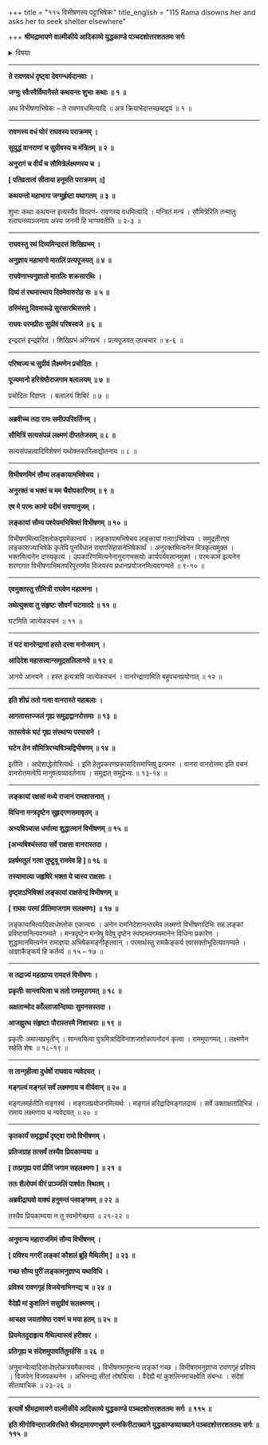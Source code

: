 +++
title = "११५ विभीषणस्य पट्टाभिषेकः"
title_english = "115 Rama disowns her and asks her to seek shelter elsewhere"

+++
**श्रीमद्रामायणे वाल्मीकीये आदिकाव्ये युद्धकाण्डे पञ्चदशोत्तरशततमः सर्गः**


<details><summary>विषयाः</summary>

लक्ष्मणेन रामाज्ञया विभीषणस्यलङ्काराज्येऽभिषेचनम् ॥ १ ॥ रामेण मैथिलींप्रति निजविजयकुशलनिवेदनाय हनुमत्प्रेषणम् ॥ २ ॥

</details>


****

**ते रावणवधं दृष्ट्वा देवगन्धर्वदानवाः ।**

**जग्मुः स्वैःस्वैर्विमानैस्ते कथयन्तः शुभाः कथाः ॥ १ ॥**

अथ विभीषणाभिषेकः – ते रावणवधमित्यादि ॥ अत्र क्रियाभेदात्तच्छब्दद्वयं ॥ १ ॥

****

**रावणस्य वधं घोरं राघवस्य पराक्रमम् ।**

**सुयुद्धं वानराणां च सुग्रीवस्य च मंत्रितम् ॥ २ ॥**

**अनुरागं च वीर्यं च सौमित्रेर्लक्ष्मणस्य च ।**

**\[ पतिव्रतात्वं सीताया हनूमति पराक्रमम् ॥\]**

**कथयन्तो महाभागा जग्मुर्हृष्टा यथागतम् ॥ ३ ॥**

शुभाः कथाः कथयन्त इत्यस्यैव विवरणं- रावणस्य वधमित्यादि । मन्त्रितं मन्त्रं । सौमित्रेरिति तन्मातुः श्लाघनव्यञ्जनाय अस्य जननी हि भाग्यवतीति ॥ २-३ ॥

****

**राघवस्तु रथं दिव्यमिन्द्रदत्तं शिखिप्रभम् ।**

**अनुज्ञाय महाभागो मातलिं प्रत्यपूजयत् ॥ ४ ॥**

**राघवेणाभ्यनुज्ञातो मातलिः शक्रसारथिः ।**

**दिव्यं तं रथमास्थाय दिवमेवारुरोह सः ॥ ५ ॥**

**तस्मिंस्तु दिवमारूढे सुरसारथिसत्तमे ।**

**राघवः परमप्रीतः सुग्रीवं परिषस्वजे ॥ ६ ॥**

इन्द्रदत्तं इन्द्रप्रेरितं । शिखिप्रभं अग्निप्रभं । प्रत्यपूजयत् उपचचार ॥ ४-६ ॥

****

**परिष्वज्य च सुग्रीवं लैक्ष्मणेन प्रचोदितः ।**

**पूज्यमानो हरिश्रेष्ठैराजगाम बलालयम् ॥ ७ ॥**

प्रचोदितः विज्ञप्तः । बलालयं शिबिरं ॥ ७ ॥

****

**अब्रवीच्च तदा रामः समीपपरिवर्तिनम् ।**

**सौमित्रिं सत्यसंपन्नं लक्ष्मणं दीप्ततेजसम् ॥ ८ ॥**

सत्यसंपन्नत्वादिविशेषणं यथोक्तकारित्वद्योतनाय ॥ ८ ॥

****

**विभीषणमिमं सौम्य लङ्कायामभिषेचय ।**

**अनुरक्तं च भक्तं च मम चैवोपकारिणम् ॥ ९ ॥**

**एष मे परमः कामो यदीमं रावणानुजम् ।**

**लङ्कायां सौम्य पश्येयमभिषिक्तं विभीषणम् ॥ १० ॥**

विभीषणमित्यादिश्लोकद्वयमेकान्वयं । लङ्कायामभिषेचय लङ्कायां गत्वाऽभिषेचय । समुद्रतीरएव लङ्काराज्याभिषेके कृतेपि पुनर्विधानं रावणसिंहासनेभिषेकार्थं । अनुरक्तमित्यनेन मित्रकृत्यमुक्तं । भक्तमित्यनेन दास्यकृत्यं । उपकारिणमित्यनेनानुरागभक्त्योः कार्यपर्यवसानमुक्तं । परमःकाम इत्यनेन शरणागत विभीषणाभिमतपरिपूरणमेव विजयस्य प्रधानप्रयोजनमित्यवगम्यते ॥ ९-१० ॥

****

**एवमुक्तस्तु सौमित्री राघवेण महात्मना ।**

**तथेत्युक्त्वा तु संहृष्टः सौवर्णं घटमाददे ॥ ११ ॥**

घटमिति जात्येकवचनं ॥ ११ ॥

****

**तं घटं वानरेन्द्राणां हस्ते दत्त्वा मनोजवान् ।**

**आदिदेश महासत्त्वान्समुद्रसलिलानये ॥ १२ ॥**

आनये आनयने । हस्त इत्यत्रापि जात्येकवचनं । वानरेन्द्राणामिति बहुवचनप्रयोगात् ॥ १२ ॥

****

**इति शीघ्रं ततो गत्वा वानरास्ते महाबलाः ।**

**आगतास्तज्जलं गृह्य समुद्राद्वानरोत्तमाः ॥ १३ ॥**

**ततस्त्वेकं घटं गृह्य संस्थाप्य परमासने ।**

**घटेन तेन सौमित्रिरभ्यषिञ्चद्विभीषणम् ॥ १४ ॥**

इतीति । आदेशाद्धेतोरित्यर्थः । इति हेतुप्रकरणप्रकारादिसमाप्तिषु इत्यमरः । वानरा वानरोत्तमा इति वचनं वानरोत्तमत्वेपि मानुषत्वव्यावर्तनाय । समुद्रात् समुद्रेभ्यः ॥ १३-१४ ॥

****

**लङ्कायां रक्षसां मध्ये राजानं रामशासनात् ।**

**विधिना मन्त्रदृष्टेन सुहृद्गणसमावृतम् ॥**

**अभ्यषिञ्चत्स धर्मात्मा शुद्धात्मानं विभीषणम् ॥ १५ ॥**

**\[अभ्यषिश्चंस्तदा सर्वे राक्षसा वानरास्तदा ।**

**प्रहर्षमतुलं गत्वा तुष्टुवू राममेव हि \]॥ १६ ॥**

**तस्यामात्या जहृषिरे भक्ता ये चास्य राक्षसाः ।**

**दृष्ट्वाऽभिषिक्तं लङ्कायां राक्षसेन्द्रं विभीषणम् ॥**

**\[ राघवः परमां प्रीतिमाजगाम सलक्ष्मणः\] ॥ १७ ॥**

लङ्कायामित्यादिसार्धश्लोक एकान्वयः । अनेन रामनिदेशानन्तरमेव लक्ष्मणो विभीषणादिभिः सह लङ्कां प्रविष्टवानित्यवगम्यते । मन्त्रदृष्टेन मन्त्रेषु वेदेषु दृष्टेन स्पष्टमवगम्यमानेन विधिना प्रकारेण । शुद्धामानमित्यनेन रामाज्ञया अभिषेकमङ्गीकृतवान् । परमार्थस्तु रामकैङ्कर्य एवासक्तोभूदित्यवगम्यते । आज्ञाकैङ्कर्य हि कर्तव्यं ॥ १५ – १७ ॥

****

**स तद्राज्यं महत्प्राप्य रामदत्तं विभीषणः ।**

**प्रकृतीः सान्त्वयित्वा च ततो राममुपागमत् ॥ १८ ॥**

**अक्षतान्मोद काँल्लाजान्दिव्याः सुमनसस्तदा ।**

**आजह्नुरथ संहृष्टाः पौरास्तस्मै निशाचराः ॥ १९ ॥**

प्रकृतीः अमात्यप्रभृतीन् । सान्त्वयित्वा पुत्रमित्रादिविनाशजशोकापनोदनं कृत्वा । राममुपागमत् । लक्ष्मणेन सहेति शेषः ॥ १८–१९ ॥

****

**स तान्गृहीत्वा दुर्धर्षो राघवाय न्यवेदयत् ।**

**मङ्गल्यं मङ्गलं सर्वं लक्ष्मणाय च वीर्यवान् ॥ २० ॥**

मङ्गलमर्हतीति मङ्गस्यं । मङ्गलप्रयोजनमित्यर्थः । मङ्गलं हरिद्रादिमङ्गलद्रव्यं । सर्वे उक्ताक्षतादिभिन्नं । रामाय लक्ष्मणाय च न्यवेदयत् ॥ २० ॥

****

**कृतकार्यं समृद्धार्थं दृष्ट्वा रामो विभीषणम् ।**

**प्रतिजग्राह तत्सर्वं तस्यैव प्रियकाम्यया ॥**

**\[ तत्प्रगृह्य परां प्रीतिं जगाम सहलक्ष्मणः \] ॥ २१ ॥**

**ततः शैलोपमं वीरं प्राञ्जलिं पार्श्वतः स्थितम् ।**

**अब्रवीद्राघवो वाक्यं हनुमन्तं प्लवङ्गमम् ॥ २२ ॥**

तस्यैव प्रियकाम्यया न तु स्वभोगेच्छया ॥ २१-२२ ॥

****

**अनुमान्य महाराजमिमं सौम्य विभीषणम् ।**

**\[ प्रविश्य नगरीं लङ्कां कौशलं ब्रूहि मैथिलीम् \] ॥ २३ ॥**

**गच्छ सौम्य पुरीं लङ्कामनुज्ञाप्य यथाविधि ।**

**प्रविश्य रावणगृहं विजयेनाभिनन्द्य च ॥ २४ ॥**

**वैदेह्यै मां कुशलिनं ससुग्रीवं सलक्ष्मणम् ।**

**आचक्ष्व जयतांश्रेष्ठ रावणं च मया हतम् ॥ २५ ॥**

**प्रियमेतदुदाहृत्य मैथिल्यास्त्वं हरीश्वर ।**

**प्रतिगृह्य च संदेशमुपावर्तितुमर्हसि ॥ २६ ॥**

अनुमान्येत्यादिसार्धश्लोकत्रयमैकान्वयं । विभीषणमनुमान्य लङ्कां गच्छ । विभीषणमनुज्ञाप्य रावणगृहं प्रविश्य । विजयेन विजयकथनेन । अभिनन्द्य सीतां तोषयित्वा । वैदेह्यै मां कुशलिनमाचक्ष्वेति संबन्धः । संदेशं सीतावाचिकं ॥ २३-२६ ॥

****

**इत्यार्षे श्रीमद्रामायणे वाल्मीकीये आदिकाव्ये युद्धकाण्डे पञ्चदशोत्तरशततमः सर्गः ॥ ११५ ॥**

**इति श्रीगोविन्दराजविरचिते श्रीमद्रामायणभूषणे रत्नकिरीटाख्याने युद्धकाण्डव्याख्याने पञ्चदशोत्तरशततमः सर्गः ॥ ११५ ॥**

